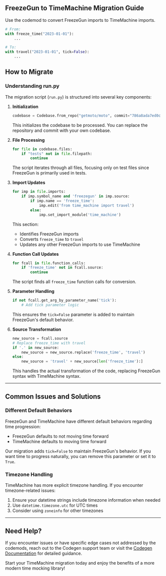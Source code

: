 ## FreezeGun to TimeMachine Migration Guide

Use the codemod to convert FreezeGun imports to TimeMachine imports.

```python
# From:
with freeze_time("2023-01-01"):
    ...

# To:
with travel("2023-01-01", tick=False):
    ...
```

## How to Migrate

### Understanding run.py

The migration script (`run.py`) is structured into several key components:

1. **Initialization**
   ```python
   codebase = Codebase.from_repo("getmoto/moto", commit="786a8ada7ed0c7f9d8b04d49f24596865e4b7901")
   ```
   This initializes the codebase to be processed. You can replace the repository
   and commit with your own codebase.

2. **File Processing**
   ```python
   for file in codebase.files:
       if "tests" not in file.filepath:
           continue
   ```
   The script iterates through all files, focusing only on test files since
   FreezeGun is primarily used in tests.

3. **Import Updates**
   ```python
   for imp in file.imports:
       if imp.symbol_name and 'freezegun' in imp.source:
           if imp.name == 'freeze_time':
               imp.edit('from time_machine import travel')
           else:
               imp.set_import_module('time_machine')
   ```
   This section:
   - Identifies FreezeGun imports
   - Converts `freeze_time` to `travel`
   - Updates any other FreezeGun imports to use TimeMachine

4. **Function Call Updates**
   ```python
   for fcall in file.function_calls:
       if 'freeze_time' not in fcall.source:
           continue
   ```
   The script finds all `freeze_time` function calls for conversion.

5. **Parameter Handling**
   ```python
   if not fcall.get_arg_by_parameter_name('tick'):
       # Add tick parameter logic
   ```
   This ensures the `tick=False` parameter is added to maintain FreezeGun's
   default behavior.

6. **Source Transformation**
   ```python
   new_source = fcall.source
   # Replace freeze_time with travel
   if '.' in new_source:
       new_source = new_source.replace('freeze_time', 'travel')
   else:
       new_source = 'travel' + new_source[len('freeze_time'):]
   ```
   This handles the actual transformation of the code, replacing FreezeGun
   syntax with TimeMachine syntax.

---

## Common Issues and Solutions

### Different Default Behaviors

FreezeGun and TimeMachine have different default behaviors regarding time
progression:

- FreezeGun defaults to not moving time forward
- TimeMachine defaults to moving time forward

Our migration adds `tick=False` to maintain FreezeGun's behavior. If you want
time to progress naturally, you can remove this parameter or set it to `True`.

### Timezone Handling

TimeMachine has more explicit timezone handling. If you encounter
timezone-related issues:

1. Ensure your datetime strings include timezone information when needed
2. Use `datetime.timezone.utc` for UTC times
3. Consider using `zoneinfo` for other timezones

---

## Need Help?

If you encounter issues or have specific edge cases not addressed by the
codemods, reach out to the Codegen support team or visit the
[Codegen Documentation](https://www.codegen.sh/docs) for detailed guidance.

Start your TimeMachine migration today and enjoy the benefits of a more modern
time mocking library!
